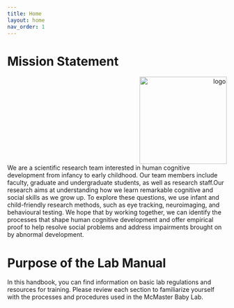 ```yaml
---
title: Home
layout: home
nav_order: 1
---
```


# Mission Statement 
<div style="text-align:right">
    <img src="https://user-images.githubusercontent.com/132396918/236883695-aae59891-217b-4a18-95cb-3b4e1c132605.png" width="200" alt="logo">
</div>
We are a scientific research team interested in human cognitive development from infancy to early childhood. Our team members include faculty, graduate and undergraduate students, as well as research staff.Our research aims at understanding how we learn remarkable cognitive and social skills as we grow up. To explore these questions, we use infant and child-friendly research methods, such as eye tracking, neuroimaging, and behavioural testing. We hope that by working together, we can identify the processes that shape human cognitive development and offer empirical proof to help resolve social problems and address impairments brought on by abnormal development. 













# Purpose of the Lab Manual

In this handbook, you can find information on basic lab regulations and resources for training. Please review each section to familiarize yourself with the processes and procedures used in the McMaster Baby Lab. 






